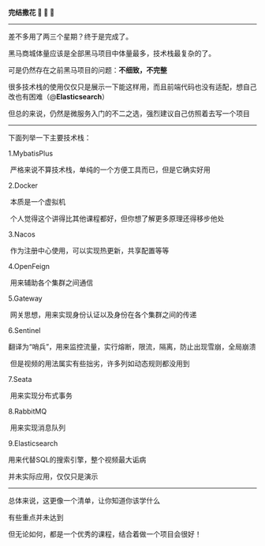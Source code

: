 **完结撒花 🎉 🎉 🎉**

----

差不多用了两三个星期？终于是完成了。

黑马商城体量应该是全部黑马项目中体量最多，技术栈最复杂的了。

可是仍然存在之前黑马项目的问题：**不细致，不完整**

很多技术栈的使用仅仅只是展示一下能这样用，而且前端代码也没有适配，想自己改也有困难（@**Elasticsearch**）

但总的来说，仍然是微服务入门的不二之选，强烈建议自己仿照着去写一个项目

---

下面列举一下主要技术栈：

1.MybatisPlus

​	严格来说不算技术栈，单纯的一个方便工具而已，但是它确实好用

2.Docker

​	本质是一个虚拟机

​	个人觉得这个讲得比其他课程都好，但你想了解更多原理还得移步他处

3.Nacos

​	作为注册中心使用，可以实现热更新，共享配置等等

4.OpenFeign

​	用来辅助各个集群之间通信

5.Gateway

​	网关思想，用来实现身份认证以及身份在各个集群之间的传递

6.Sentinel

​	翻译为“哨兵”，用来监控流量，实行熔断，限流，隔离，防止出现雪崩，全局崩溃

​	但是视频的用法属实有些拙劣，许多列如动态规则都没用到

7.Seata

​	用来实现分布式事务

8.RabbitMQ

​	用来实现消息队列

9.Elasticsearch

用来代替SQL的搜索引擎，整个视频最大诟病

并未实际应用，仅仅只是演示

---

总体来说，这更像一个清单，让你知道你该学什么

有些重点并未达到

但无论如何，都是一个优秀的课程，结合着做一个项目会很好！